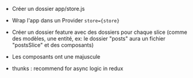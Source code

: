 - Créer un dossier app/store.js
  
- Wrap l'app dans un Provider `store={store}`

- Créer un dossier feature avec des dossiers pour chaque slice (comme des modèles, une entité, ex: le dossier "posts" aura un fichier "postsSlice" et des composants)
  
- Les composants ont une majuscule
  
- thunks : recommend for async logic in redux